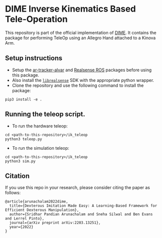 # DIME Inverse Kinematics Based Tele-Operation
This repository is part of the official implementation of [DIME](https://arxiv.org/abs/2203.13251). It contains the package for performing TeleOp using an Allegro Hand attached to a Kinova Arm.

## Setup instructions
- Setup the [ar-tracker-alvar](http://wiki.ros.org/ar_track_alvar) and [Realsense ROS](https://github.com/IntelRealSense/realsense-ros) packages before using this package.
- Also install the [`librealsense`](https://github.com/IntelRealSense/librealsense#installation-guide) SDK with the appropriate python wrapper.
- Clone the repository and use the following command to install the package:
```
pip3 install -e .
```

## Running the teleop script.
- To run the hardware teleop:
```
cd <path-to-this-repository>/ik_teleop
python3 teleop.py
```

- To run the simulation teleop:
```
cd <path-to-this-repository>/ik_teleop
python3 sim.py
```

## Citation

If you use this repo in your research, please consider citing the paper as follows:
```
@article{arunachalam2022dime,
  title={Dexterous Imitation Made Easy: A Learning-Based Framework for Efficient Dexterous Manipulation},
  author={Sridhar Pandian Arunachalam and Sneha Silwal and Ben Evans and Lerrel Pinto},
  journal={arXiv preprint arXiv:2203.13251},
  year={2022}
}
```
